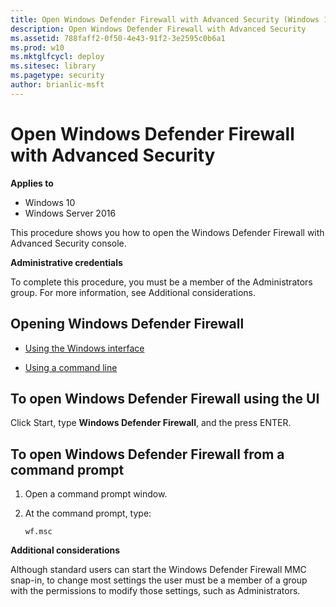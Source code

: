 ```yaml
---
title: Open Windows Defender Firewall with Advanced Security (Windows 10)
description: Open Windows Defender Firewall with Advanced Security
ms.assetid: 788faff2-0f50-4e43-91f2-3e2595c0b6a1
ms.prod: w10
ms.mktglfcycl: deploy
ms.sitesec: library
ms.pagetype: security
author: brianlic-msft
---
```


# Open Windows Defender Firewall with Advanced Security

**Applies to**
-   Windows 10
-   Windows Server 2016

This procedure shows you how to open the Windows Defender Firewall with Advanced Security console.

**Administrative credentials**

To complete this procedure, you must be a member of the Administrators group. For more information, see Additional considerations.

## Opening Windows Defender Firewall 

-   [Using the Windows interface](#to-open-windows-firewall-with-advanced-security-using-the-ui)

-   [Using a command line](#to-open-windows-firewall-with-advanced-security-from-a-command-prompt)

## To open Windows Defender Firewall using the UI

Click Start, type **Windows Defender Firewall**, and the press ENTER.

## To open Windows Defender Firewall from a command prompt

1.  Open a command prompt window.

2.  At the command prompt, type:

    ``` syntax
    wf.msc
    ```

**Additional considerations**

Although standard users can start the Windows Defender Firewall MMC snap-in, to change most settings the user must be a member of a group with the permissions to modify those settings, such as Administrators.
